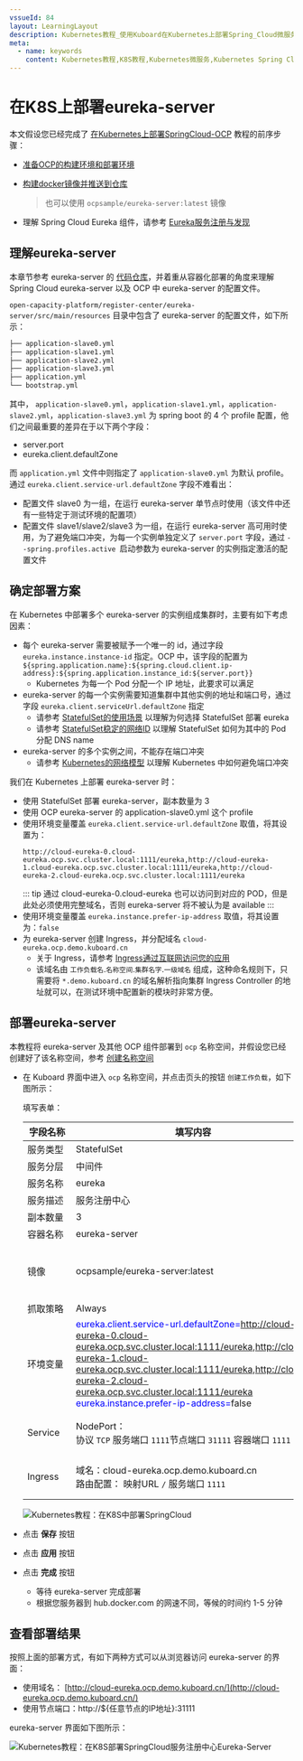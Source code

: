 ```yaml
---
vssueId: 84
layout: LearningLayout
description: Kubernetes教程_使用Kuboard在Kubernetes上部署Spring_Cloud微服务平台OCP_open_capacity_platform微服务能力开放平台_部署eureka-server
meta:
  - name: keywords
    content: Kubernetes教程,K8S教程,Kubernetes微服务,Kubernetes Spring Cloud,Kubernetes Eureka
---
```


# 在K8S上部署eureka-server

本文假设您已经完成了 [在Kubernetes上部署SpringCloud-OCP](/learning/k8s-practice/ocp/) 教程的前序步骤：
* [准备OCP的构建环境和部署环境](/learning/k8s-practice/ocp/prepare.html)

* [构建docker镜像并推送到仓库](/learning/k8s-practice/ocp/build.html)
  
    > 也可以使用 `ocpsample/eureka-server:latest` 镜像
* 理解 Spring Cloud Eureka 组件，请参考 [Eureka服务注册与发现](https://www.jianshu.com/p/c18d140ad9f6)

## 理解eureka-server

本章节参考 eureka-server 的 [代码仓库](https://gitee.com/owenwangwen/open-capacity-platform/tree/2.0.1/register-center/eureka-server)，并着重从容器化部署的角度来理解 Spring Cloud eureka-server 以及 OCP 中 eureka-server 的配置文件。

`open-capacity-platform/register-center/eureka-server/src/main/resources` 目录中包含了 eureka-server 的配置文件，如下所示：

```sh
├── application-slave0.yml
├── application-slave1.yml
├── application-slave2.yml
├── application-slave3.yml
├── application.yml
└── bootstrap.yml
```

其中， `application-slave0.yml`，`application-slave1.yml`，`application-slave2.yml`，`application-slave3.yml` 为 spring boot 的 4 个 profile 配置，他们之间最重要的差异在于以下两个字段：

* server.port
* eureka.client.defaultZone

而 `application.yml` 文件中则指定了 `application-slave0.yml` 为默认 profile。通过 `eureka.client.service-url.defaultZone` 字段不难看出：

* 配置文件 slave0 为一组，在运行 eureka-server 单节点时使用（该文件中还有一些特定于测试环境的配置项）
* 配置文件 slave1/slave2/slave3 为一组，在运行 eureka-server 高可用时使用，为了避免端口冲突，为每一个实例单独定义了 `server.port` 字段，通过 `--spring.profiles.active `启动参数为 eureka-server 的实例指定激活的配置文件



## 确定部署方案

在 Kubernetes 中部署多个 eureka-server 的实例组成集群时，主要有如下考虑因素：

* 每个 eureka-server 需要被赋予一个唯一的 id，通过字段 `eureka.instance.instance-id` 指定。OCP 中，该字段的配置为 `${spring.application.name}:${spring.cloud.client.ip-address}:${spring.application.instance_id:${server.port}}`
  * Kubernetes 为每一个 Pod 分配一个 IP 地址，此要求可以满足
* eureka-server 的每一个实例需要知道集群中其他实例的地址和端口号，通过字段 `eureka.client.serviceUrl.defaultZone` 指定
  * 请参考 [StatefulSet的使用场景](/learning/k8s-intermediate/workload/wl-statefulset/#statefulset-使用场景) 以理解为何选择 StatefulSet 部署 eureka
  * 请参考 [StatefulSet稳定的网络ID](/learning/k8s-intermediate/workload/wl-statefulset/basics.html#稳定的网络-id) 以理解 StatefulSet 如何为其中的 Pod 分配 DNS name
* eureka-server 的多个实例之间，不能存在端口冲突
  * 请参考 [Kubernetes的网络模型](/learning/k8s-intermediate/service/connecting.html#kubernetes-的网络模型) 以理解 Kubernetes 中如何避免端口冲突

我们在 Kubernetes 上部署 eureka-server 时：

* 使用 StatefulSet 部署 eureka-server，副本数量为 3
* 使用 OCP eureka-server 的 application-slave0.yml 这个 profile
* 使用环境变量覆盖 `eureka.client.service-url.defaultZone` 取值，将其设置为： 
  ```
  http://cloud-eureka-0.cloud-eureka.ocp.svc.cluster.local:1111/eureka,http://cloud-eureka-1.cloud-eureka.ocp.svc.cluster.local:1111/eureka,http://cloud-eureka-2.cloud-eureka.ocp.svc.cluster.local:1111/eureka
  ```
  ::: tip
  通过 cloud-eureka-0.cloud-eureka 也可以访问到对应的 POD，但是此处必须使用完整域名，否则 eureka-server 将不被认为是 available
  :::
* 使用环境变量覆盖 `eureka.instance.prefer-ip-address` 取值，将其设置为：`false`
* 为 eureka-server 创建 Ingress，并分配域名 `cloud-eureka.ocp.demo.kuboard.cn`
  * 关于 Ingress，请参考 [Ingress通过互联网访问您的应用](/learning/k8s-intermediate/service/ingress.html)
  * 该域名由 `工作负载名`.`名称空间`.`集群名字`.`一级域名` 组成，这种命名规则下，只需要将 `*.demo.kuboard.cn` 的域名解析指向集群 Ingress Controller 的地址就可以，在测试环境中配置新的模块时非常方便。


## 部署eureka-server

本教程将 eureka-server 及其他 OCP 组件部署到 `ocp` 名称空间，并假设您已经创建好了该名称空间，参考 [创建名称空间](/guide/cluster/namespace.html)

* 在 Kuboard 界面中进入 `ocp` 名称空间，并点击页头的按钮 `创建工作负载`，如下图所示：

  填写表单：

  | 字段名称 | 填写内容                                                     | 备注 |
  | -------- | ------------------------------------------------------------ | ---- |
  | <div style="min-width:70px;">服务类型</div> | StatefulSet                                                  |      |
  | 服务分层 | 中间件                                                       |      |
  | 服务名称 | eureka                                                       |      |
  | 服务描述 | 服务注册中心                                                 |      |
  | 副本数量 | 3                                                            |      |
  | 容器名称 | eureka-server                                                |      |
  | 镜像     | ocpsample/eureka-server:latest                               |  也可以使用自己构建的镜像    |
  | 抓取策略 | Always                                                       |      |
  | 环境变量 | <div style="max-width: 600px;"><span style="color: blue;">eureka.client.service-url.defaultZone=</span>http://cloud-eureka-0.cloud-eureka.ocp.svc.cluster.local:1111/eureka,http://cloud-eureka-1.cloud-eureka.ocp.svc.cluster.local:1111/eureka,http://cloud-eureka-2.cloud-eureka.ocp.svc.cluster.local:1111/eureka</div> <div style="max-width: 600px;"><span style="color: blue;">eureka.instance.prefer-ip-address=</span>false</div> |  填入 kuboard 时<br/>环境变量名后面不带 `=`    |
  | Service  | NodePort：<br />协议 `TCP` 服务端口 `1111`节点端口 `31111` 容器端口 `1111` |   可从节点端口访问   |
  | Ingress  | 域名：cloud-eureka.ocp.demo.kuboard.cn<br />路由配置： 映射URL `/` 服务端口 `1111` |  可通过域名访问    |

  ![Kubernetes教程：在K8S中部署SpringCloud](./eureka-server.assets/image-20190927104441574.png)


* 点击 **保存** 按钮

* 点击 **应用** 按钮

* 点击 **完成** 按钮
  * 等待 eureka-server 完成部署
  * 根据您服务器到 hub.docker.com 的网速不同，等候的时间约 1-5 分钟



## 查看部署结果

按照上面的部署方式，有如下两种方式可以从浏览器访问 eureka-server 的界面：

* 使用域名： [http://cloud-eureka.ocp.demo.kuboard.cn/](http://cloud-eureka.ocp.demo.kuboard.cn/)
* 使用节点端口：http://${任意节点的IP地址}:31111



eureka-server 界面如下图所示：

![Kubernetes教程：在K8S部署SpringCloud服务注册中心Eureka-Server](./eureka-server.assets/image-20190927140934092.png)
